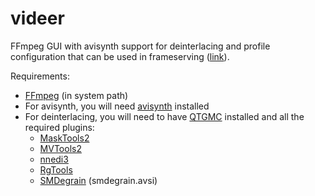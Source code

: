 # videer
FFmpeg GUI with avisynth support for deinterlacing and profile configuration that can be used in frameserving ([link](https://github.com/satishsampath/frame-server)).

Requirements:
- [FFmpeg](https://ffmpeg.org/) (in system path)
- For avisynth, you will need [avisynth](http://avisynth.nl/index.php/Main_Page) installed
- For deinterlacing, you will need to have [QTGMC](http://forum.doom9.org/attachment.php?attachmentid=16264&d=1521180781) installed and all the required plugins:
    - [MaskTools2](https://github.com/pinterf/masktools/releases/download/2.2.18/masktools2-v2.2.18.7z)
    - [MVTools2](https://github.com/pinterf/mvtools/releases/download/2.7.41/mvtools-2.7.41-with-depans.7z)
    - [nnedi3](https://github.com/jpsdr/NNEDI3/releases/download/0.9.4.53/NNEDI3_v0_9_4_53.7z)
    - [RgTools](https://github.com/pinterf/RgTools/releases/download/0.98/RgTools-0.98.7z)
    - [SMDegrain](https://pastebin.com/u1xsPLwK) (smdegrain.avsi)
    
